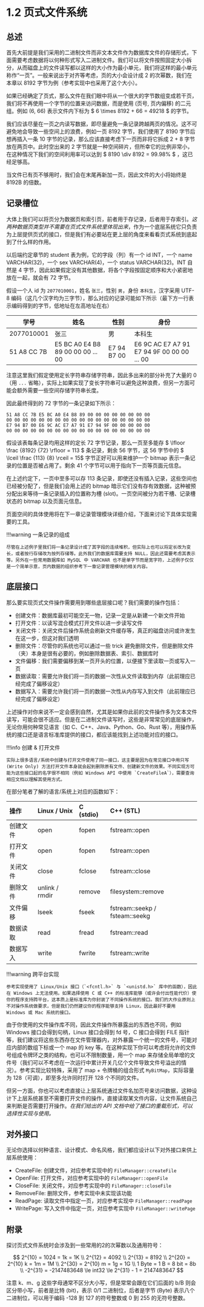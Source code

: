 # 1.2 页式文件系统

## 总述

首先大前提是我们采用的二进制文件而非文本文件作为数据库文件的存储形式，下面需要考虑数据将以何种形式写入二进制文件。我们可以将文件按照固定大小拆分，从而磁盘上的文件读写都以这样的大小作为最小单元，我们将这样的最小单元称作“一页”。一般来说出于对齐等考虑，页的大小会设计成 2 的次幂数，我们在本章以 8192 字节为例（参考实现中也采用了这个大小）。

如果已经确定了页式，那么文件在我们眼中将从一个很大的字节数组变成若干页，我们将不再使用一个字节的位置来访问数据，而是使用 (页号, 页内偏移) 的二元组。例如 (6, 66) 表示文件内下标为 $ 6 \times 8192 + 66 = 49218 $ 的字节。

我们应该尽量在一页之内读写数据，即尽量避免一条记录跨越两页的情况。这不可避免地会导致一些空间上的浪费，例如一页 8192 字节，我们使用了 8190 字节后想再插入一条 10 字节的记录，那么应该直接考虑下一页而非将它拆成 2 + 8 字节放在两页中。此时空出来的 2 字节就是一种空间碎片，但所幸它的比例非常小，在这种情况下我们的空间利用率可以达到 $ 8190 \div 8192 = 99.98\% $ ，这已经足够高。

当文件已有页不够用时，我们会在末尾再新加一页，因此文件的大小将始终是 8192B 的倍数。


## 记录槽位

大体上我们可以将页分为数据页和索引页，前者用于存记录，后者用于存索引。*这两种数据页类型并不需要在页式文件系统里体现出来*，作为一个底层系统它只负责为上层提供页式的接口，但是我们有必要站在更上层的角度来看看页式系统到底起到了什么样的作用。

以后端约定章节的 student 表为例，它的字段（列）有一个 id INT，一个 name VARCHAR(32)，一个 sex VARCHAR(4)，一个 status VARCHAR(32)。INT 自然是 4 字节，因此如果假定没有其他数据，将各个字段按固定顺序和大小紧密地放在一起，就会有 72 字节。

假设一个人 id 为 `2077010001`，姓名 `张三`，性别 `男`，身份 `本科生`，汉字采用 UTF-8 编码（这几个汉字均为三字节），那么对应的记录可能如下所示（最下方一行表示编码得到的字节，低地址在左高地址在右）


|学号|姓名|性别|身份|
|---|---|---|---|
|2077010001|张三|男|本科生|
|51 A8 CC 7B|E5 BC A0 E4 B8 89 00 00 00 ... 00|E7 94 B7 00|E6 9C AC E7 A7 91 E7 94 9F 00 00 00 ... 00|

注意这里我们假定使用定长字符串存储字符串，因此多出来的部分补充了大量的 0 （用 `...` 省略），实际上如果实现了变长字符串可以避免这种浪费，但另一方面可能会额外需要一些空间存储字符串长度。

因此最终得到的 72 字节的一条记录如下所示：

```
51 A8 CC 7B E5 BC A0 E4 B8 89 00 00 00 00 00 00 00 00
00 00 00 00 00 00 00 00 00 00 00 00 00 00 00 00 00 00
E7 94 B7 00 E6 9C AC E7 A7 91 E7 94 9F 00 00 00 00 00
00 00 00 00 00 00 00 00 00 00 00 00 00 00 00 00 00 00
```

假设该表每条记录均用这样的定长 72 字节记录，那么一页至多能存 $ \lfloor \frac {8192} {72} \rfloor = 113 $ 条记录，剩余 56 字节，这 56 字节中的 $ \lceil \frac {113} {8} \rceil = 15$ 字节正好可以用来维护一个 bitmap 表示一条记录的位置是否被占用了。剩余 41 个字节可以用于指向下一页等页面元信息。

在上述约定下，一页中至多可以存 113 条记录，即使还没有插入记录，这些空间也已经被分配了，但是我们会用上述的 bitmap 暗示它们没有存有效数据，这种被预分配出来等待一条记录插入的位置称为槽 (slot)。一页空间被分为若干槽、记录槽状态的 bitmap 以及页面元信息。

页面空间的具体使用将在下一章记录管理模块详细介绍，下面来讨论下具体实现需要的工具。

!!!warning  一条记录的组成

    尽管在上述例子里我们将一条记录设计成了其字段的连续堆积，但实际上也可以将定长改为变长，或者按行存储改为按列存储等。此外我们的数据库需要支持 NULL，因此还需要考虑其表示等。另外在一些常用数据库如 MySQL 中 VARCHAR 也不是单字节而是宽字符，上述例子仅仅是一个简单示意，页内数据的组织参考下一章记录管理模块的相关内容。

## 底层接口

那么要实现页式文件操作需要用到哪些底层接口呢？我们需要的操作包括：

- 创建文件：数据库最初可能空无一物，记录一定是从新建一个新文件开始
- 打开文件：以读写混合模式打开文件以进一步读写文件
- 关闭文件：关闭文件后操作系统会刷新文件缓存等，真正的磁盘访问或许发生在这一步，但这对我们透明
- 删除文件：尽管你的系统也可以通过一些 trick 避免删除文件，但是删除文件（夹）本身是很有必要的，例如删除数据表、索引、数据库时
- 文件偏移：我们需要偏移到某一页开头的位置，以便接下里读取一页或写入一页
- 数据读取：需要允许我们将一页的数据一次性从文件读取到内存（此前理应已经完成了偏移设定）
- 数据写入：需要允许我们将一页的数据一次性从内存写入到文件（此前理应已经完成了偏移设定）

上述操作对你来说不一定会感到自然，尤其是如果你此前的文件操作多为文本文件读写，可能会很不适应。但是在二进制文件读写时，这些是非常常见的底层操作，无论你用何种常见语言（如 C、C++、Java、Python、Go、Rust 等），用操作系统的接口还是语言标准库提供的接口，都应该能找到上述功能对应的接口。

!!!info  创建 & 打开文件

    实际上很多语言/系统中创建与打开文件使用了同一接口，这主要是因为在常见接口中用只写 (Write Only) 方法打开文件本身就会起到删除原有文件、创建新文件的效果。不同实现方可能为这些接口起的名字很不相同（例如 Windows API 中使用 `CreateFileA`），需要查询相应文档以理解其使用方式。

在部分笔者了解的语言/系统上对应的函数如下：


|操作|Linux / Unix | C (stdio) | C++ (STL)|
| :---- | :------ | :---- | :---- |
|创建文件|open|fopen|fstream::open|
|打开文件|open|fopen|fstream::open|
|关闭文件|close|fclose|fstream::close|
|删除文件|unlink / rmdir|remove|filesystem::remove|
|文件偏移|lseek|fseek|fstream::seekp / fsteam::seekg|
|数据读取|read|fread|fstream::read|
|数据写入|write|fwrite|fstream::write|

!!!warning  跨平台实现

    参考实现使用了 Linux/Unix 接口（`<fcntl.h>` 与 `<unistd.h>` 库中的函数），因此在 Windows 上无法使用。如果选择使用 C 或 C++ 的标准库能够（或许会付出性能代价）使你的程序支持跨平台，这本质上是标准库为你封装了不同操作系统的接口。我们的大作业原则上不对操作系统做要求，但是我们仍然建议你的程序能够支持 Linux，因此最好不要用 Windows 或 Mac 系统的接口。

由于你使用的文件操作库不同，因此文件操作所暴露出的东西也不同，例如 Windows 接口会得到句柄，Linux 接口会得到 fd 号，C 接口会得到 FILE 指针等，我们建议将这些东西存在文件管理器内，对外暴露一个统一的文件号，可能对应内部的数组下标或一个 map 的 key 等。在这种实现下你可以考虑将允许的文件号组成令牌环之类的结构，也可以不限制数量，用一个 map 来存储全局单增的文件号（我们可以不考虑在一次运行中累计开关几亿个文件导致文件号溢出的情况）。参考实现比较特殊，采用了 map + 令牌桶的组合形式 `MyBitMap`，实际容量为 128（可调），即至多允许同时打开 128 个不同的文件。

但另一方面，你也可以考虑直接让上层系统通过文件名加页号来访问数据，这种设计下上层系统甚至不需要打开文件的操作，直接读取某文件内容，让文件系统自己来判断是否需要打开操作。*在我们给出的 API 文档中给了接口的重载形式，可以选择性实现与使用。*

## 对外接口

无论你选择以何种语言、设计模式、命名风格，我们都应设计以下对外接口来供上层系统使用：

- CreateFile: 创建文件，对应参考实现中的 `FileManager::createFile`
- OpenFile: 打开文件，对应参考实现中的 `FileManager::openFile`
- CloseFile: 关闭文件，对应参考实现中的 `FileManager::closeFile`
- RemoveFile: 删除文件，参考实现中未实现该功能
- ReadPage: 读取文件中指定一页，对应参考实现中 `FileManager::readPage`
- WritePage: 写入文件中指定一页，对应参考实现中 `FileManager::writePage`

## 附录

探讨页式文件系统时会涉及到一些常用的2的次幂数以及通用符号：

$$
2^{10} = 1024 = 1k = 1K \\
2^{12} = 4092 \\
2^{13} = 8192 \\
2^{20} = 2^{10} k = 1m = 1M \\
2^{30} = 2^{10} m = 1g = 1G \\
1 Byte = 1 B = 8 bit = 8b \\
-2^{31} = -2147483648 \le int32 \le 2^{31} - 1 = 2147483647
$$

注意 k、m、g 这些字母通常不区分大小写，但是常常会跟在它们后面的 b/B 则会区分带小写，前者是比特 (bit)，表示 0/1 二进制位，后者是字节 (Byte) 表示八个二进制位，可以用于编码 -128 到 127 的符号整数或 0 到 255 的无符号整数。